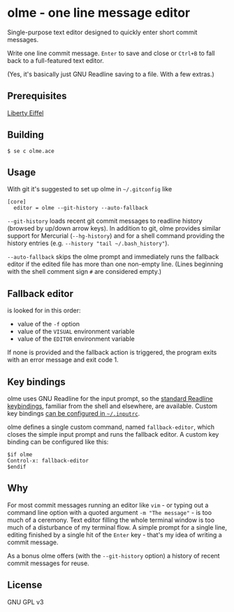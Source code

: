 # olme - one line message editor

Single-purpose text editor designed to quickly enter short commit messages.

Write one line commit message.
`Enter` to save and close or
`Ctrl+B` to fall back to a full-featured text editor.

(Yes, it's basically just GNU Readline saving to a file. With a few extras.)

## Prerequisites

[Liberty Eiffel](https://www.liberty-eiffel.org/)

## Building

`$ se c olme.ace`

## Usage

With git it's suggested to set up olme in `~/.gitconfig` like

```
[core]
  editor = olme --git-history --auto-fallback
```

`--git-history` loads recent git commit messages
to readline history (browsed by up/down arrow keys).
In addition to git, olme provides similar support for Mercurial
(`--hg-history`)
and for a shell command providing the history entries
(e.g. `--history "tail ~/.bash_history"`).

`--auto-fallback` skips the olme prompt and immediately runs
the fallback editor if the edited file has more than one
non-empty line.
(Lines beginning with the shell comment sign `#` are considered empty.)

## Fallback editor

is looked for in this order:

- value of the `-f` option
- value of the `VISUAL` environment variable
- value of the `EDITOR` environment variable

If none is provided and the fallback action is triggered,
the program exits with an error message and exit code 1.

## Key bindings

olme uses GNU Readline for the input prompt,
so the [standard Readline keybindings](https://tiswww.cwru.edu/php/chet/readline/readline.html#Readline-Interaction),
familiar from the shell and elsewhere, are available.
Custom key bindings
[can be configured in `~/.inputrc`](https://tiswww.cwru.edu/php/chet/readline/readline.html#Readline-Init-File).

olme defines a single custom command, named `fallback-editor`,
which closes the simple input prompt and runs the fallback editor.
A custom key binding can be configured like this:

```inputrc
$if olme
Control-x: fallback-editor
$endif
```

## Why

For most commit messages running an editor like `vim` -
or typing out a command line option with a quoted argument `-m "The message"` -
is too much of a ceremony.
Text editor filling the whole terminal window is too much of a disturbance
of my terminal flow.
A simple prompt for a single line, editing finished by a single hit
of the `Enter` key - that's my idea of writing a commit message.

As a bonus olme offers (with the `--git-history` option)
a history of recent commit messages for reuse.

## License

GNU GPL v3
